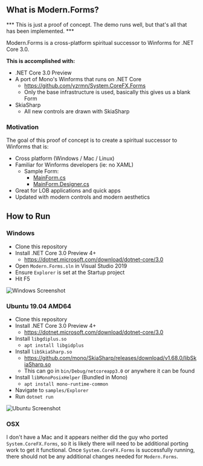 ## What is Modern.Forms?

*** This is just a proof of concept. The demo runs well, but that's all that has been implemented. ***

Modern.Forms is a cross-platform spiritual successor to Winforms for .NET Core 3.0.

**This is accomplished with:**

* .NET Core 3.0 Preview
* A port of Mono's Winforms that runs on .NET Core
  * https://github.com/yzrmn/System.CoreFX.Forms
  * Only the base infrastructure is used, basically this gives us a blank Form
* SkiaSharp
  * All new controls are drawn with SkiaSharp

### Motivation

The goal of this proof of concept is to create a spiritual successor to Winforms that is:
* Cross platform (Windows / Mac / Linux)
* Familiar for Winforms developers (ie: no XAML)
  * Sample Form:
    * [MainForm.cs](https://github.com/jpobst/Modern.Forms/blob/master/samples/Explorer/MainForm.cs)
    * [MainForm.Designer.cs](https://github.com/jpobst/Modern.Forms/blob/master/samples/Explorer/MainForm.Designer.cs)
* Great for LOB applications and quick apps
* Updated with modern controls and modern aesthetics

## How to Run

### Windows

* Clone this repository
* Install .NET Core 3.0 Preview 4+
  * https://dotnet.microsoft.com/download/dotnet-core/3.0
* Open `Modern.Forms.sln` in Visual Studio 2019
* Ensure `Explorer` is set at the Startup project
* Hit F5

![Windows Screenshot](https://github.com/jpobst/Modern.Forms/blob/master/docs/explorer-windows.png "Windows Screenshot")

### Ubuntu 19.04 AMD64

* Clone this repository
* Install .NET Core 3.0 Preview 4+
  * https://dotnet.microsoft.com/download/dotnet-core/3.0
* Install `libgdiplus.so`
  * `apt install libgidplus`
* Install `libSkiaSharp.so`
  * https://github.com/mono/SkiaSharp/releases/download/v1.68.0/libSkiaSharp.so
  * This can go in `bin/Debug/netcoreapp3.0` or anywhere it can be found
* Install `libMonoPosixHelper` (Bundled in Mono)
  * `apt install mono-runtime-common`
* Navigate to `samples/Explorer`
* Run `dotnet run`

![Ubuntu Screenshot](https://github.com/jpobst/Modern.Forms/blob/master/docs/explorer-ubuntu.png "Ubuntu Screenshot")

### OSX

I don't have a Mac and it appears neither did the guy who ported `System.CoreFX.Forms`, so it is likely
there will need to be additional porting work to get it functional.  Once `System.CoreFX.Forms` is
successfully running, there should not be any additional changes needed for `Modern.Forms`.
